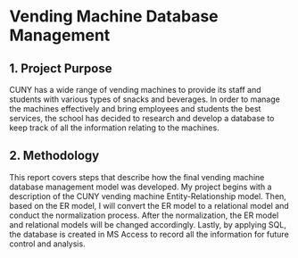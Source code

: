 # Vending Machine Database Management
## 1. Project Purpose
CUNY has a wide range of vending machines to provide its staff and students with various types of
snacks and beverages. In order to manage the machines effectively and bring employees and students
the best services, the school has decided to research and develop a database to keep track of all the
information relating to the machines.

## 2. Methodology
This report covers steps that describe how the final vending machine database management model was
developed. My project begins with a description of the CUNY vending machine Entity-Relationship
model. Then, based on the ER model, I will convert the ER model to a relational model and conduct the
normalization process. After the normalization, the ER model and relational models will be changed
accordingly. Lastly, by applying SQL, the database is created in MS Access to record all the information
for future control and analysis.
